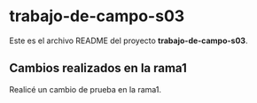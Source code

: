# trabajo-de-campo-s03

Este es el archivo README del proyecto **trabajo-de-campo-s03**.

## Cambios realizados en la rama1

Realicé un cambio de prueba en la rama1.